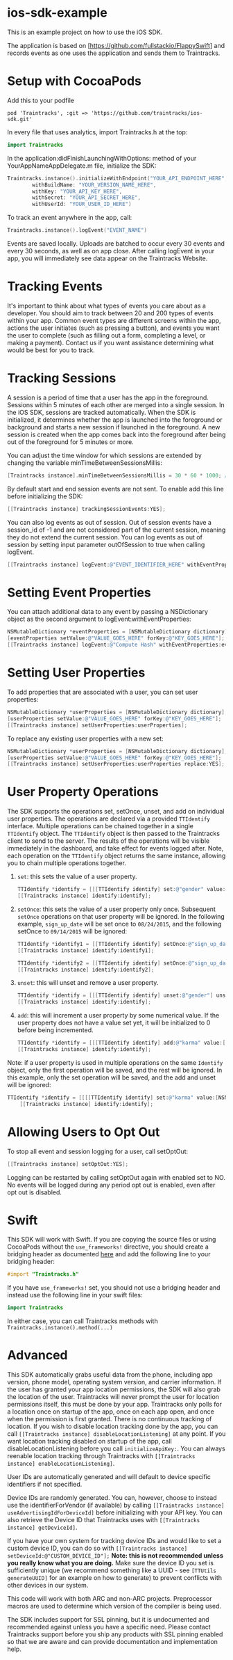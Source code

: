 # ios-sdk-example

This is an example project on how to use the iOS SDK.

The application is based on [https://github.com/fullstackio/FlappySwift] and records events as one uses the application and sends them to Traintracks.

# Setup with CocoaPods 
Add this to your podfile
```
pod 'Traintracks', :git => 'https://github.com/traintracks/ios-sdk.git'
```

In every file that uses analytics, import Traintracks.h at the top:
 ``` swift 
import Traintracks
 ```

In the application:didFinishLaunchingWithOptions: method of your YourAppNameAppDelegate.m file, initialize the SDK:
 ``` swift 
 Traintracks.instance().initializeWithEndpoint("YOUR_API_ENDPOINT_HERE",
         withBuildName: "YOUR_VERSION_NAME_HERE",
         withKey: "YOUR_API_KEY_HERE",
         withSecret: "YOUR_API_SECRET_HERE",
         withUserId: "YOUR_USER_ID_HERE")
 ```

To track an event anywhere in the app, call:
 ``` swift 
 Traintracks.instance().logEvent("EVENT_NAME")
 ```

Events are saved locally. Uploads are batched to occur every 30 events and every 30 seconds, as well as on app close. After calling logEvent in your app, you will immediately see data appear on the Traintracks Website.

# Tracking Events #

It's important to think about what types of events you care about as a developer. You should aim to track between 20 and 200 types of events within your app. Common event types are different screens within the app, actions the user initiates (such as pressing a button), and events you want the user to complete (such as filling out a form, completing a level, or making a payment). Contact us if you want assistance determining what would be best for you to track.

# Tracking Sessions #

A session is a period of time that a user has the app in the foreground. Sessions within 5 minutes of each other are merged into a single session. In the iOS SDK, sessions are tracked automatically. When the SDK is initialized, it determines whether the app is launched into the foreground or background and starts a new session if launched in the foreground. A new session is created when the app comes back into the foreground after being out of the foreground for 5 minutes or more.

You can adjust the time window for which sessions are extended by changing the variable minTimeBetweenSessionsMillis:
``` objective-c
[Traintracks instance].minTimeBetweenSessionsMillis = 30 * 60 * 1000; // 30 minutes
```

By default start and end session events are not sent. To enable add this line before initializing the SDK:
``` objective-c
[[Traintracks instance] trackingSessionEvents:YES];
```

You can also log events as out of session. Out of session events have a session_id of -1 and are not considered part of the current session, meaning they do not extend the current session. You can log events as out of session by setting input parameter outOfSession to true when calling logEvent.

``` objective-c
[[Traintracks instance] logEvent:@"EVENT_IDENTIFIER_HERE" withEventProperties:nil outOfSession:true];
```

# Setting Event Properties #

You can attach additional data to any event by passing a NSDictionary object as the second argument to logEvent:withEventProperties:

``` objective-c
NSMutableDictionary *eventProperties = [NSMutableDictionary dictionary];
[eventProperties setValue:@"VALUE_GOES_HERE" forKey:@"KEY_GOES_HERE"];
[[Traintracks instance] logEvent:@"Compute Hash" withEventProperties:eventProperties];
```

# Setting User Properties

To add properties that are associated with a user, you can set user properties:

``` objective-c
NSMutableDictionary *userProperties = [NSMutableDictionary dictionary];
[userProperties setValue:@"VALUE_GOES_HERE" forKey:@"KEY_GOES_HERE"];
[[Traintracks instance] setUserProperties:userProperties];
```

To replace any existing user properties with a new set:

``` objective-c
NSMutableDictionary *userProperties = [NSMutableDictionary dictionary];
[userProperties setValue:@"VALUE_GOES_HERE" forKey:@"KEY_GOES_HERE"];
[[Traintracks instance] setUserProperties:userProperties replace:YES];
```

# User Property Operations #

The SDK supports the operations set, setOnce, unset, and add on individual user properties. The operations are declared via a provided `TTIdentify` interface. Multiple operations can be chained together in a single `TTIdentify` object. The `TTIdentify` object is then passed to the Traintracks client to send to the server. The results of the operations will be visible immediately in the dashboard, and take effect for events logged after. Note, each
operation on the `TTIdentify` object returns the same instance, allowing you to chain multiple operations together.

1. `set`: this sets the value of a user property.

    ``` objective-c
    TTIdentify *identify = [[[TTIdentify identify] set:@"gender" value:@"female"] set:@"age" value:[NSNumber numberForInt:20]];
    [[Traintracks instance] identify:identify];
    ```

2. `setOnce`: this sets the value of a user property only once. Subsequent `setOnce` operations on that user property will be ignored. In the following example, `sign_up_date` will be set once to `08/24/2015`, and the following setOnce to `09/14/2015` will be ignored:

    ``` objective-c
    TTIdentify *identify1 = [[TTIdentify identify] setOnce:@"sign_up_date" value:@"09/06/2015"];
    [[Traintracks instance] identify:identify1];

    TTIdentify *identify2 = [[TTIdentify identify] setOnce:@"sign_up_date" value:@"10/06/2015"];
    [[Traintracks instance] identify:identify2];
    ```

3. `unset`: this will unset and remove a user property.

    ``` objective-c
    TTIdentify *identify = [[[TTIdentify identify] unset:@"gender"] unset:@"age"];
    [[Traintracks instance] identify:identify];
    ```

4. `add`: this will increment a user property by some numerical value. If the user property does not have a value set yet, it will be initialized to 0 before being incremented.

    ``` objective-c
    TTIdentify *identify = [[[TTIdentify identify] add:@"karma" value:[NSNumber numberWithFloat:0.123]] add:@"friends" value:[NSNumber numberWithInt:1]];
    [[Traintracks instance] identify:identify];
    ```

Note: if a user property is used in multiple operations on the same `Identify` object, only the first operation will be saved, and the rest will be ignored. In this example, only the set operation will be saved, and the add and unset will be ignored:

```objective-c
TTIdentify *identify = [[[[TTIdentify identify] set:@"karma" value:[NSNumber numberWithInt:10]] add:@"friends" value:[NSNumber numberWithInt:1]] unset:@"karma"];
    [[Traintracks instance] identify:identify];
```

# Allowing Users to Opt Out

To stop all event and session logging for a user, call setOptOut:

``` objective-c
[[Traintracks instance] setOptOut:YES];
```

Logging can be restarted by calling setOptOut again with enabled set to NO.
No events will be logged during any period opt out is enabled, even after opt
out is disabled.

# Swift #

This SDK will work with Swift. If you are copying the source files or using CocoaPods without the `use_frameworks!` directive, you should create a bridging header as documented [here](https://developer.apple.com/library/ios/documentation/Swift/Conceptual/BuildingCocoaApps/MixandMatch.html) and add the following line to your bridging header:

``` objective-c
#import "Traintracks.h"
```

If you have `use_frameworks!` set, you should not use a bridging header and instead use the following line in your swift files:

``` swift
import Traintracks
```

In either case, you can call Traintracks methods with `Traintracks.instance().method(...)`

# Advanced #

This SDK automatically grabs useful data from the phone, including app version, phone model, operating system version, and carrier information. If the user has granted your app location permissions, the SDK will also grab the location of the user. Traintracks will never prompt the user for location permissions itself, this must be done by your app. Traintracks only polls for a location once on startup of the app, once on each app open, and once when the permission is first granted. There is no continuous tracking of location. If you wish to disable location tracking done by the app, you can call `[[Traintracks instance] disableLocationListening]` at any point. If you want location tracking disabled on startup of the app, call disableLocationListening before you call `initializeApiKey:`. You can always reenable location tracking through Traintracks with `[[Traintracks instance] enableLocationListening]`.

User IDs are automatically generated and will default to device specific identifiers if not specified.

Device IDs are randomly generated. You can, however, choose to instead use the identifierForVendor (if available) by calling `[[Traintracks instance] useAdvertisingIdForDeviceId]` before initializing with your API key. You can also retrieve the Device ID that Traintracks uses with `[[Traintracks instance] getDeviceId]`.

If you have your own system for tracking device IDs and would like to set a custom device ID, you can do so with `[[Traintracks instance] setDeviceId:@"CUSTOM_DEVICE_ID"];` **Note: this is not recommended unless you really know what you are doing.** Make sure the device ID you set is sufficiently unique (we recommend something like a UUID - see `[TTUtils generateUUID]` for an example on how to generate) to prevent conflicts with other devices in our system.

This code will work with both ARC and non-ARC projects. Preprocessor macros are used to determine which version of the compiler is being used.

The SDK includes support for SSL pinning, but it is undocumented and recommended against unless you have a specific need. Please contact Traintracks support before you ship any products with SSL pinning enabled so that we are aware and can provide documentation and implementation help.
